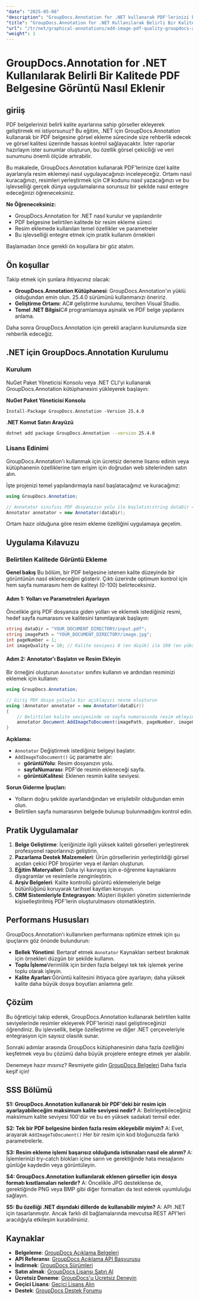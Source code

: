 ```yaml
---
"date": "2025-05-06"
"description": "GroupDocs.Annotation for .NET kullanarak PDF'lerinizi belirtilen kalite seviyelerinde görseller ekleyerek nasıl geliştirebileceğinizi öğrenin. Belgenin görsel çekiciliğini ve veri sunumunu iyileştirin."
"title": "GroupDocs.Annotation for .NET Kullanılarak Belirli Bir Kalitede PDF Belgesine Görüntü Nasıl Eklenir"
"url": "/tr/net/graphical-annotations/add-image-pdf-quality-groupdocs-annotation-net/"
"weight": 1
---
```


# GroupDocs.Annotation for .NET Kullanılarak Belirli Bir Kalitede PDF Belgesine Görüntü Nasıl Eklenir

## giriiş

PDF belgelerinizi belirli kalite ayarlarına sahip görseller ekleyerek geliştirmek mi istiyorsunuz? Bu eğitim, .NET için GroupDocs.Annotation kullanarak bir PDF belgesine görsel ekleme sürecinde size rehberlik edecek ve görsel kalitesi üzerinde hassas kontrol sağlayacaktır. İster raporlar hazırlayın ister sunumlar oluşturun, bu özellik görsel çekiciliği ve veri sunumunu önemli ölçüde artırabilir.

Bu makalede, GroupDocs.Annotation kullanarak PDF'lerinize özel kalite ayarlarıyla resim eklemeyi nasıl uygulayacağınızı inceleyeceğiz. Ortamı nasıl kuracağınızı, resimleri yerleştirmek için C# kodunu nasıl yazacağınızı ve bu işlevselliği gerçek dünya uygulamalarına sorunsuz bir şekilde nasıl entegre edeceğinizi öğreneceksiniz.

**Ne Öğreneceksiniz:**
- GroupDocs.Annotation for .NET nasıl kurulur ve yapılandırılır
- PDF belgesine belirtilen kalitede bir resim ekleme süreci
- Resim eklemede kullanılan temel özellikler ve parametreler
- Bu işlevselliği entegre etmek için pratik kullanım örnekleri

Başlamadan önce gerekli ön koşullara bir göz atalım.

## Ön koşullar

Takip etmek için şunlara ihtiyacınız olacak:
- **GroupDocs.Annotation Kütüphanesi**: GroupDocs.Annotation'ın yüklü olduğundan emin olun. 25.4.0 sürümünü kullanmanızı öneririz.
- **Geliştirme Ortamı**: AC# geliştirme kurulumu, tercihen Visual Studio.
- **Temel .NET Bilgisi**C# programlamaya aşinalık ve PDF belge yapılarını anlama.

Daha sonra GroupDocs.Annotation için gerekli araçların kurulumunda size rehberlik edeceğiz.

## .NET için GroupDocs.Annotation Kurulumu

### Kurulum

NuGet Paket Yöneticisi Konsolu veya .NET CLI'yi kullanarak GroupDocs.Annotation kütüphanesini yükleyerek başlayın:

**NuGet Paket Yöneticisi Konsolu**
```shell
Install-Package GroupDocs.Annotation -Version 25.4.0
```

**\.NET Komut Satırı Arayüzü**
```bash
dotnet add package GroupDocs.Annotation --version 25.4.0
```

### Lisans Edinimi

GroupDocs.Annotation'ı kullanmak için ücretsiz deneme lisansı edinin veya kütüphanenin özelliklerine tam erişim için doğrudan web sitelerinden satın alın.

İşte projenizi temel yapılandırmayla nasıl başlatacağınız ve kuracağınız:

```csharp
using GroupDocs.Annotation;

// Annotator sınıfını PDF dosyanızın yolu ile başlatın\string dataDir = "YOUR_DOCUMENT_DIRECTORY/input.pdf";
Annotator annotator = new Annotator(dataDir);
```

Ortam hazır olduğuna göre resim ekleme özelliğini uygulamaya geçelim.

## Uygulama Kılavuzu

### Belirtilen Kalitede Görüntü Ekleme

**Genel bakış**
Bu bölüm, bir PDF belgesine istenen kalite düzeyinde bir görüntünün nasıl ekleneceğini gösterir. Çıktı üzerinde optimum kontrol için hem sayfa numarasını hem de kaliteyi (0-100) belirteceksiniz.

#### Adım 1: Yolları ve Parametreleri Ayarlayın
Öncelikle giriş PDF dosyanıza giden yolları ve eklemek istediğiniz resmi, hedef sayfa numarasını ve kalitesini tanımlayarak başlayın:

```csharp
string dataDir = "YOUR_DOCUMENT_DIRECTORY/input.pdf";
string imagePath = "YOUR_DOCUMENT_DIRECTORY/image.jpg";
int pageNumber = 1;
int imageQuality = 10; // Kalite seviyesi 0 (en düşük) ile 100 (en yüksek) arasında
```

#### Adım 2: Annotator'ı Başlatın ve Resim Ekleyin
Bir örneğini oluşturun `Annotator` sınıfını kullanın ve ardından resminizi eklemek için kullanın:

```csharp
using GroupDocs.Annotation;

// Giriş PDF dosya yoluyla bir açıklayıcı nesne oluşturun
using (Annotator annotator = new Annotator(dataDir))
{
    // Belirtilen kalite seviyesinde ve sayfa numarasında resim ekleyin
    annotator.Document.AddImageToDocument(imagePath, pageNumber, imageQuality);
}
```

**Açıklama:**
- `Annotator` Değiştirmek istediğiniz belgeyi başlatır.
- `AddImageToDocument()` üç parametre alır:
  - **görüntüYolu**: Resim dosyanızın yolu.
  - **sayfaNumarası**: PDF'de resmin ekleneceği sayfa.
  - **görüntüKalitesi**: Eklenen resmin kalite seviyesi.

**Sorun Giderme İpuçları:**
- Yolların doğru şekilde ayarlandığından ve erişilebilir olduğundan emin olun.
- Belirtilen sayfa numarasının belgede bulunup bulunmadığını kontrol edin.

## Pratik Uygulamalar
1. **Belge Geliştirme**: İçeriğinizle ilgili yüksek kaliteli görselleri yerleştirerek profesyonel raporlarınızı geliştirin.
2. **Pazarlama Destek Malzemeleri**: Ürün görsellerinin yerleştirildiği görsel açıdan çekici PDF broşürler veya el ilanları oluşturun.
3. **Eğitim Materyalleri**: Daha iyi kavrayış için e-öğrenme kaynaklarını diyagramlar ve resimlerle zenginleştirin.
4. **Arşiv Belgeleri**: Kalite kontrollü görüntü eklemeleriyle belge bütünlüğünü koruyarak tarihsel kayıtları koruyun.
5. **CRM Sistemleriyle Entegrasyon**: Müşteri ilişkileri yönetim sistemlerinde kişiselleştirilmiş PDF'lerin oluşturulmasını otomatikleştirin.

## Performans Hususları
GroupDocs.Annotation'ı kullanırken performansı optimize etmek için şu ipuçlarını göz önünde bulundurun:
- **Bellek Yönetimi**: Bertaraf etmek `Annotator` Kaynakları serbest bırakmak için örnekleri düzgün bir şekilde kullanın.
- **Toplu İşleme**Verimlilik için birden fazla belgeyi tek tek işlemek yerine toplu olarak işleyin.
- **Kalite Ayarları**:Görüntü kalitesini ihtiyaca göre ayarlayın; daha yüksek kalite daha büyük dosya boyutları anlamına gelir.

## Çözüm
Bu öğreticiyi takip ederek, GroupDocs.Annotation kullanarak belirtilen kalite seviyelerinde resimler ekleyerek PDF'lerinizi nasıl geliştireceğinizi öğrendiniz. Bu işlevsellik, belge özelleştirme ve diğer .NET çerçeveleriyle entegrasyon için sayısız olasılık sunar.

Sonraki adımlar arasında GroupDocs kütüphanesinin daha fazla özelliğini keşfetmek veya bu çözümü daha büyük projelere entegre etmek yer alabilir.

Denemeye hazır mısınız? Resmiyete gidin [GroupDocs Belgeleri](https://docs.groupdocs.com/annotation/net/) Daha fazla keşif için!

## SSS Bölümü
**S1: GroupDocs.Annotation kullanarak bir PDF'deki bir resim için ayarlayabileceğim maksimum kalite seviyesi nedir?**
A: Belirleyebileceğiniz maksimum kalite seviyesi 100'dür ve bu en yüksek sadakati temsil eder.

**S2: Tek bir PDF belgesine birden fazla resim ekleyebilir miyim?**
A: Evet, arayarak `AddImageToDocument()` Her bir resim için kod bloğunuzda farklı parametrelerle.

**S3: Resim ekleme işlemi başarısız olduğunda istisnaları nasıl ele alırım?**
A: İşlemlerinizi try-catch blokları içine sarın ve gerektiğinde hata mesajlarını günlüğe kaydedin veya görüntüleyin.

**S4: GroupDocs.Annotation kullanılarak eklenen görseller için dosya formatı kısıtlamaları nelerdir?**
A: Öncelikle JPG desteklense de, gerektiğinde PNG veya BMP gibi diğer formatları da test ederek uyumluluğu sağlayın.

**S5: Bu özelliği .NET dışındaki dillerde de kullanabilir miyim?**
A: API .NET için tasarlanmıştır. Ancak farklı dil bağlamalarında mevcutsa REST API'leri aracılığıyla etkileşim kurabilirsiniz.

## Kaynaklar
- **Belgeleme**: [GroupDocs Açıklama Belgeleri](https://docs.groupdocs.com/annotation/net/)
- **API Referansı**: [GroupDocs Açıklama API Başvurusu](https://reference.groupdocs.com/annotation/net/)
- **İndirmek**: [GroupDocs Sürümleri](https://releases.groupdocs.com/annotation/net/)
- **Satın almak**: [GroupDocs Lisansı Satın Al](https://purchase.groupdocs.com/buy)
- **Ücretsiz Deneme**: [GroupDocs'u Ücretsiz Deneyin](https://releases.groupdocs.com/annotation/net/)
- **Geçici Lisans**: [Geçici Lisans Alın](https://purchase.groupdocs.com/temporary-license/)
- **Destek**: [GroupDocs Destek Forumu](https://forum.groupdocs.com/c/annotation/)